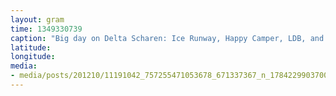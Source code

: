 ```yaml
---
layout: gram
time: 1349330739
caption: "Big day on Delta Scharen: Ice Runway, Happy Camper, LDB, and Pegasus."
latitude: 
longitude: 
media:
- media/posts/201210/11191042_757255471053678_671337367_n_17842299037000351.jpg
---
```

